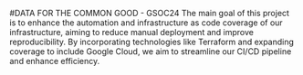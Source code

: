 #DATA FOR THE COMMON GOOD  - GSOC24
The main goal of this project is to enhance the automation and infrastructure as code coverage of our infrastructure, aiming to reduce manual deployment and improve reproducibility. By incorporating technologies like Terraform and expanding coverage to include Google Cloud, we aim to streamline our CI/CD pipeline and enhance efficiency.
